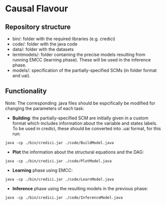 Causal Flavour
=============================

Repository structure
------------------------
- bin/: folder with the required libraries (e.g. credici)
- code/: folder with the java code
- data/: folder with the datasets
- lerntmodels/: folder containing the precise models resulting from running EMCC (learning phase). These will be used in the inference phase.
- models/: specification of the partially-specified SCMs (in folder format and uai).


Functionality
----------------------------

Note: The corresponding .java files should be espcifically be modified for changing the parameters of each task:

- **Building**: the partially-specified SCM  are initially given in a custom format which includes information about the variable and states labels. To be used in credici, these should be converted into .uai format, for this run:
```
java -cp ./bin/credici.jar ./code/BuildModel.java
```

- **Plot** the information about the structural equations and the DAG:

```
java -cp ./bin/credici.jar ./code/PlotModel.java
```

- **Learning** phase using EMCC: 

```
java -cp ./bin/credici.jar ./code/LearnModel.java
```

- **Inference** phase using the resulting models in the previous phase:

```
java -cp ./bin/credici.jar ./code/InferenceModel.java
```
